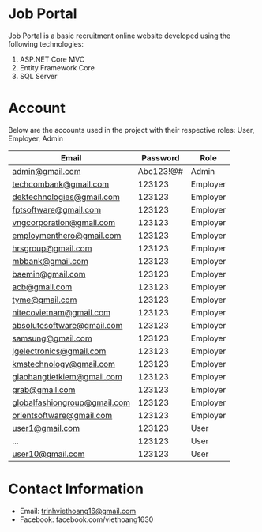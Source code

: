 # Job Portal
Job Portal is a basic recruitment online website developed using the following technologies:
1. ASP.NET Core MVC
2. Entity Framework Core
3. SQL Server

# Account
Below are the accounts used in the project with their respective roles: User, Employer, Admin

Email | Password | Role
-------- | -------- | --------
admin@gmail.com | Abc123!@# | Admin
techcombank@gmail.com | 123123 | Employer
dektechnologies@gmail.com | 123123 | Employer
fptsoftware@gmail.com | 123123 | Employer
vngcorporation@gmail.com | 123123 | Employer
employmenthero@gmail.com | 123123 | Employer
hrsgroup@gmail.com | 123123 | Employer
mbbank@gmail.com | 123123 | Employer
baemin@gmail.com | 123123 | Employer
acb@gmail.com | 123123 | Employer
tyme@gmail.com | 123123 | Employer
nitecovietnam@gmail.com | 123123 | Employer
absolutesoftware@gmail.com | 123123 | Employer
samsung@gmail.com | 123123 | Employer
lgelectronics@gmail.com | 123123 | Employer
kmstechnology@gmail.com | 123123 | Employer
giaohangtietkiem@gmail.com | 123123 | Employer
grab@gmail.com | 123123 | Employer
globalfashiongroup@gmail.com | 123123 | Employer
orientsoftware@gmail.com | 123123 | Employer
user1@gmail.com | 123123 | User
... | 123123 | User
user10@gmail.com | 123123 | User

# Contact Information
- Email: trinhviethoang16@gmail.com
- Facebook: facebook.com/viethoang1630
